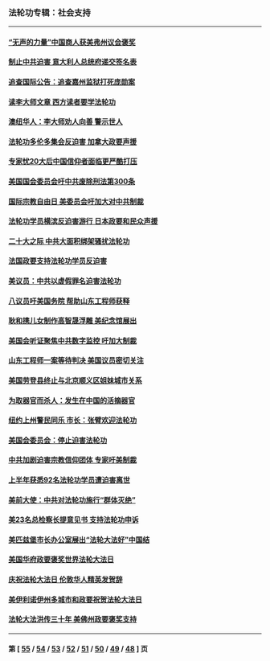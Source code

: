 ### 法轮功专辑：社会支持
---
#### [“无声的力量”中国商人获美弗州议会褒奖](../../pages/nf4386/n13941208.md?04140430) 
#### [制止中共迫害 意大利人总统府递交签名表](../../pages/nf4386/n13933726.md?04140430) 
#### [追查国际公告：追查嘉州监狱打死庞勋案](../../pages/nf4386/n13933461.md?04140430) 
#### [读李大师文章 西方读者要学法轮功](../../pages/nf4386/n13925142.md?04140430) 
#### [澳纽华人：李大师劝人向善 警示世人](../../pages/nf4386/n13924146.md?04140430) 
#### [法轮功多伦多集会反迫害 加拿大政要声援](../../pages/nf4386/n13881303.md?04140430) 
#### [专家忧20大后中国信仰者面临更严酷打压](../../pages/nf4386/n13874993.md?04140430) 
#### [美国国会委员会吁中共废除刑法第300条](../../pages/nf4386/n13868121.md?04140430) 
#### [国际宗教自由日 美委员会吁加大对中共制裁](../../pages/nf4386/n13855021.md?04140430) 
#### [法轮功学员横滨反迫害游行 日本政要和民众声援](../../pages/nf4386/n13847132.md?04140430) 
#### [二十大之际 中共大面积绑架骚扰法轮功](../../pages/nf4386/n13846381.md?04140430) 
#### [法国政要支持法轮功学员反迫害](../../pages/nf4386/n13841970.md?04140430) 
#### [美议员：中共以虚假罪名迫害法轮功](../../pages/nf4386/n13841083.md?04140430) 
#### [八议员吁美国务院 帮助山东工程师获释](../../pages/nf4386/n13836379.md?04140430) 
#### [耿和携儿女制作高智晟浮雕 美纪念馆展出](../../pages/nf4386/n13829624.md?04140430) 
#### [美国会听证聚焦中共数字监控 吁加大制裁](../../pages/nf4386/n13825083.md?04140430) 
#### [山东工程师一案等待判决 美国议员密切关注](../../pages/nf4386/n13815065.md?04140430) 
#### [美国劳登县终止与北京顺义区姐妹城市关系](../../pages/nf4386/n13811030.md?04140430) 
#### [为取器官而杀人：发生在中国的活摘器官](../../pages/nf4386/n13794731.md?04140430) 
#### [纽约上州警民同乐 市长：张臂欢迎法轮功](../../pages/nf4386/n13794375.md?04140430) 
#### [美国会委员会：停止迫害法轮功](../../pages/nf4386/n13788164.md?04140430) 
#### [中共加剧迫害宗教信仰团体 专家吁美制裁](../../pages/nf4386/n13780252.md?04140430) 
#### [上半年获悉92名法轮功学员遭迫害离世](../../pages/nf4386/n13772701.md?04140430) 
#### [美前大使：中共对法轮功施行“群体灭绝”](../../pages/nf4386/n13771705.md?04140430) 
#### [美23名总检察长提意见书 支持法轮功申诉](../../pages/nf4386/n13766596.md?04140430) 
#### [美匹兹堡市长办公室展出“法轮大法好”中国结](../../pages/nf4386/n13749721.md?04140430) 
#### [美国华府政要褒奖世界法轮大法日](../../pages/nf4386/n13743770.md?04140430) 
#### [庆祝法轮大法日 伦敦华人精英发贺辞](../../pages/nf4386/n13741593.md?04140430) 
#### [美伊利诺伊州多城市和政要祝贺法轮大法日](../../pages/nf4386/n13737149.md?04140430) 
#### [法轮大法洪传三十年 美佛州政要褒奖支持](../../pages/nf4386/n13737103.md?04140430) 

---
#### 第 [ [55](./55.md?04140430) / [54](./54.md?04140430) / [53](./53.md?04140430) / [52](./52.md?04140430) / [51](./51.md?04140430) / [50](./50.md?04140430) / [49](./49.md?04140430) / [48](./48.md?04140430) ] 页
